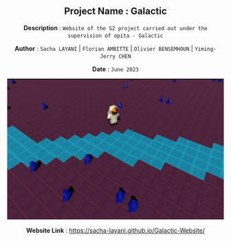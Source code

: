 <div align="center">
<h2>Project Name : Galactic</h2>

<p align="center"><strong>Description</strong> : <code>Website of the S2 project carried out under the supervision of epita - Galactic</code> </p>

<p><strong>Author</strong> :  <code>Sacha LAYANI</code> | <code>Florian AMBITTE</code> | <code>Olivier BENSEMHOUN</code> | <code>Yiming-Jerry CHEN</code> </p> 

<p><strong>Date</strong> :  <code>June 2023</code></p> 

<img width="600px" src="img/game.png">

<p><strong>Website Link</strong> : <a href="https://sacha-layani.github.io/Galactic-Website/">https://sacha-layani.github.io/Galactic-Website/</a></p>
</div>